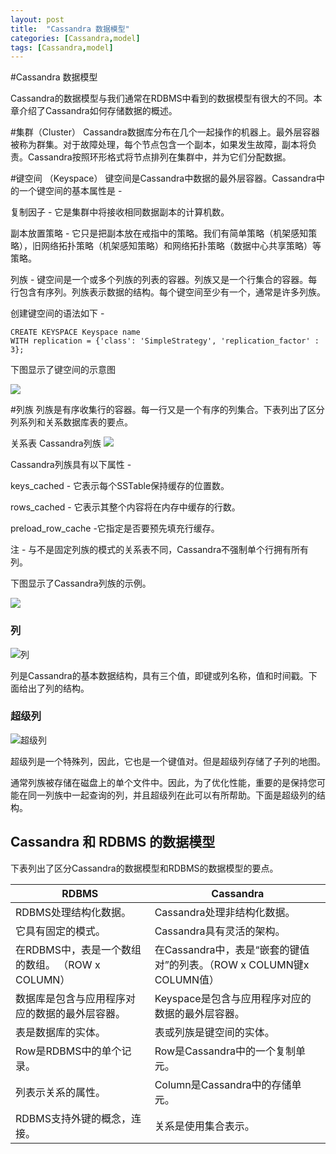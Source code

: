 ```yaml
---
layout: post
title:  "Cassandra 数据模型"
categories: [Cassandra,model]
tags: [Cassandra,model]
---
```

#Cassandra 数据模型

Cassandra的数据模型与我们通常在RDBMS中看到的数据模型有很大的不同。本章介绍了Cassandra如何存储数据的概述。

#集群（Cluster）
Cassandra数据库分布在几个一起操作的机器上。最外层容器被称为群集。对于故障处理，每个节点包含一个副本，如果发生故障，副本将负责。Cassandra按照环形格式将节点排列在集群中，并为它们分配数据。


#键空间 （Keyspace）
键空间是Cassandra中数据的最外层容器。Cassandra中的一个键空间的基本属性是 - 

复制因子 - 它是集群中将接收相同数据副本的计算机数。

副本放置策略 - 它只是把副本放在戒指中的策略。我们有简单策略（机架感知策略），旧网络拓扑策略（机架感知策略）和网络拓扑策略（数据中心共享策略）等策略。

列族 - 键空间是一个或多个列族的列表的容器。列族又是一个行集合的容器。每行包含有序列。列族表示数据的结构。每个键空间至少有一个，通常是许多列族。

创建键空间的语法如下 -

    CREATE KEYSPACE Keyspace name
    WITH replication = {'class': 'SimpleStrategy', 'replication_factor' : 3};
下图显示了键空间的示意图

![](https://outside.rainycrying.com/imgs/2019/05/65221a9ae7a9696c.png)

#列族
列族是有序收集行的容器。每一行又是一个有序的列集合。下表列出了区分列系列和关系数据库表的要点。

关系表	Cassandra列族
![](https://outside.rainycrying.com/imgs/2019/05/d16640a2f63fda1c.png)

Cassandra列族具有以下属性 -

keys_cached - 它表示每个SSTable保持缓存的位置数。

rows_cached - 它表示其整个内容将在内存中缓存的行数。

preload_row_cache -它指定是否要预先填充行缓存。

注 - 与不是固定列族的模式的关系表不同，Cassandra不强制单个行拥有所有列。

下图显示了Cassandra列族的示例。

![](https://outside.rainycrying.com/imgs/2019/05/389c7386ea3b9c8b.png)

### 列 



![列](https://7n.w3cschool.cn/attachments/tuploads/cassandra/cassandra_structure_of_column.jpg)

列是Cassandra的基本数据结构，具有三个值，即键或列名称，值和时间戳。下面给出了列的结构。

### 超级列 

![超级列](https://7n.w3cschool.cn/attachments/tuploads/cassandra/cassandra_super_column.jpg)

超级列是一个特殊列，因此，它也是一个键值对。但是超级列存储了子列的地图。

通常列族被存储在磁盘上的单个文件中。因此，为了优化性能，重要的是保持您可能在同一列族中一起查询的列，并且超级列在此可以有所帮助。下面是超级列的结构。



## Cassandra 和 RDBMS 的数据模型

下表列出了区分Cassandra的数据模型和RDBMS的数据模型的要点。

| RDBMS                                            | Cassandra                                                    |
| ------------------------------------------------ | ------------------------------------------------------------ |
| RDBMS处理结构化数据。                            | Cassandra处理非结构化数据。                                  |
| 它具有固定的模式。                               | Cassandra具有灵活的架构。                                    |
| 在RDBMS中，表是一个数组的数组。 （ROW x COLUMN） | 在Cassandra中，表是“嵌套的键值对”的列表。（ROW x COLUMN键x COLUMN值） |
| 数据库是包含与应用程序对应的数据的最外层容器。   | Keyspace是包含与应用程序对应的数据的最外层容器。             |
| 表是数据库的实体。                               | 表或列族是键空间的实体。                                     |
| Row是RDBMS中的单个记录。                         | Row是Cassandra中的一个复制单元。                             |
| 列表示关系的属性。                               | Column是Cassandra中的存储单元。                              |
| RDBMS支持外键的概念，连接。                      | 关系是使用集合表示。                                         |

